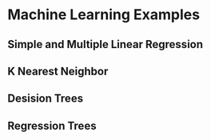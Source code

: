 # Machine Learning Examples
## Simple and Multiple Linear Regression
## K Nearest Neighbor 
## Desision Trees
## Regression Trees

